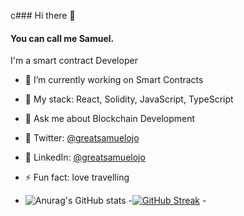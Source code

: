 c### Hi there 👋
#### You can call me Samuel.
I'm a smart contract Developer
- 🔭 I’m currently working on Smart Contracts
- 🎯 My stack: React, Solidity, JavaScript, TypeScript
- 💬 Ask me about Blockchain Development
- 🍜 Twitter: [@greatsamuelojo](https://twitter.com/greatsamuelojo)
- 🍜 LinkedIn: [@greatsamuelojo](https://www.linkedin.com/in/greatsamuelojo/)
- ⚡ Fun fact: love travelling
 
-  ![Anurag's GitHub stats](https://github-readme-stats.vercel.app/api?username=greatsamist&show_icons=true&theme=blue-green)  -[![GitHub Streak](https://github-readme-streak-stats.herokuapp.com/?user=greatsamist&theme=gotham)](https://git.io/streak-stats)  - 

<!--
**greatsamist/greatsamist** is a ✨ _special_ ✨ repository because its `README.md` (this file) appears on your GitHub profile.

Here are some ideas to get you started:

- 🔭 I’m currently working on ...
- 🌱 I’m currently learning ...
- 👯 I’m looking to collaborate on ...
- 🤔 I’m looking for help with ...
- 💬 Ask me about ...
- 📫 How to reach me: ...
- 😄 Pronouns: ...
- ⚡ Fun fact: ...
-->
